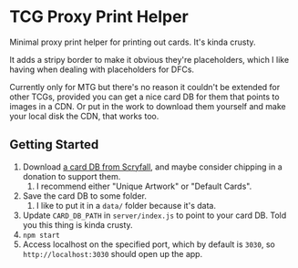 # TCG Proxy Print Helper

Minimal proxy print helper for printing out cards. It's kinda crusty.

It adds a stripy border to make it obvious they're placeholders, which I like having when dealing with placeholders for DFCs.

Currently only for MTG but there's no reason it couldn't be extended for other TCGs, provided you can get a nice card DB for them that points to images in a CDN. Or put in the work to download them yourself and make your local disk the CDN, that works too.

## Getting Started

1. Download [a card DB from Scryfall](https://scryfall.com/docs/api/bulk-data), and maybe consider chipping in a donation to support them.
   1. I recommend either "Unique Artwork" or "Default Cards".
2. Save the card DB to some folder.
   1. I like to put it in a `data/` folder because it's data.
3. Update `CARD_DB_PATH` in `server/index.js` to point to your card DB. Told you this thing is kinda crusty.
4. `npm start`
5. Access localhost on the specified port, which by default is `3030`, so `http://localhost:3030` should open up the app.
